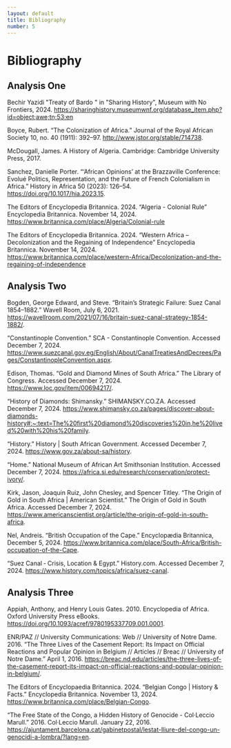 ```yaml
---
layout: default
title: Bibliography
number: 5
---
```


# Bibliography

## Analysis One
Bechir Yazidi "Treaty of Bardo " in "Sharing History", Museum with No Frontiers, 2024. 
https://sharinghistory.museumwnf.org/database_item.php?id=object;awe;tn;53;en 

Boyce, Rubert. “The Colonization of Africa.” Journal of the Royal African Society 10, no. 40 (1911): 392–97. http://www.jstor.org/stable/714738. 

McDougall, James. A History of Algeria. Cambridge: Cambridge University Press, 2017. 

Sanchez, Danielle Porter. “‘African Opinions’ at the Brazzaville Conference: Evolué Politics, Representation, and the Future of French Colonialism in Africa.” History in Africa 50 (2023): 126–54. https://doi.org/10.1017/hia.2023.15. 

The Editors of Encyclopedia Britannica. 2024. “Algeria - Colonial Rule” Encyclopedia Britannica. November 14, 2024. 
https://www.britannica.com/place/Algeria/Colonial-rule 

The Editors of Encyclopedia Britannica. 2024. “Western Africa – Decolonization and the Regaining of Independence” Encyclopedia Britannica. November 14, 2024.  
https://www.britannica.com/place/western-Africa/Decolonization-and-the-regaining-of-independence 

## Analysis Two 
Bogden, George Edward, and Steve. “Britain’s Strategic Failure: Suez Canal 1854–1882.” Wavell Room, July 6, 2021.     https://wavellroom.com/2021/07/16/britain-suez-canal-strategy-1854-1882/.

“Constantinople Convention.” SCA - Constantinople Convention. Accessed December 7, 2024. https://www.suezcanal.gov.eg/English/About/CanalTreatiesAndDecrees/Pages/ConstantinopleConvention.aspx.

Edison, Thomas. “Gold and Diamond Mines of South Africa.” The Library of Congress. Accessed December 7, 2024. https://www.loc.gov/item/00694217/.

“History of Diamonds: Shimansky.” SHIMANSKY.CO.ZA. Accessed December 7, 2024. https://www.shimansky.co.za/pages/discover-about-diamonds-history#:~:text=The%20first%20diamond%20discoveries%20in,he%20lived%20with%20his%20family.

“History.” History | South African Government. Accessed December 7, 2024. https://www.gov.za/about-sa/history.

“Home.” National Museum of African Art Smithsonian Institution. Accessed December 7, 2024. https://africa.si.edu/research/conservation/protect-ivory/.

Kirk, Jason, Joaquin Ruiz, John Chesley, and Spencer Titley. “The Origin of Gold in South Africa | American Scientist.” The Origin of Gold in South Africa. Accessed December 7, 2024. https://www.americanscientist.org/article/the-origin-of-gold-in-south-africa.

Nel, Andreis. “British Occupation of the Cape.” Encyclopædia Britannica, December 5, 2024. https://www.britannica.com/place/South-Africa/British-occupation-of-the-Cape.

“Suez Canal ‑ Crisis, Location & Egypt.” History.com. Accessed December 7, 2024. https://www.history.com/topics/africa/suez-canal.

## Analysis Three
Appiah, Anthony, and Henry Louis Gates. 2010. Encyclopedia of Africa. Oxford University Press eBooks. https://doi.org/10.1093/acref/9780195337709.001.0001. 

ENR/PAZ // University Communications: Web // University of Notre Dame. 2016. “The Three Lives of the Casement Report:  Its Impact on Official Reactions and Popular Opinion in Belgium  // Articles // Breac // University of Notre Dame.” April 1, 2016. https://breac.nd.edu/articles/the-three-lives-of-the-casement-report-its-impact-on-official-reactions-and-popular-opinion-in-belgium/. 

The Editors of Encyclopaedia Britannica. 2024. “Belgian Congo | History & Facts.” Encyclopedia Britannica. November 13, 2024. https://www.britannica.com/place/Belgian-Congo. 

“The Free State of the Congo, a Hidden History of Genocide - Col·Leccio Marull.” 2016. Col·Leccio Marull. January 22, 2016. https://ajuntament.barcelona.cat/gabinetpostal/lestat-lliure-del-congo-un-genocidi-a-lombra/?lang=en. 


